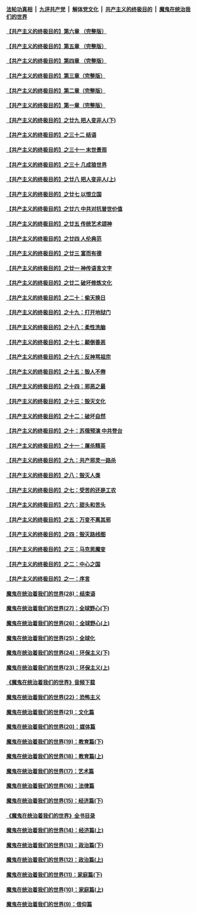 

####  [法轮功真相](../../../../basic/blob/master/README.md?t=04071301) &nbsp;|&nbsp; [九评共产党](../../../../9ping.md/blob/master/README.md?t=04071301) &nbsp;|&nbsp; [解体党文化](../../../../jtdwh.md/blob/master/README.md?t=04071301)  &nbsp;|&nbsp; [共产主义的终极目的](../../../../gczydzjmd.md/blob/master/README.md?t=04071301) &nbsp;|&nbsp; [魔鬼在统治我们的世界](../../../../mgztzwmdsj.md/blob/master/README.md?t=04071301) 

#### [【共产主义的终极目的】第六章 （完整版）](../pages/nsc422/n11428913.md?t=04071301) 

#### [【共产主义的终极目的】第五章 （完整版）](../pages/nsc422/n11428912.md?t=04071301) 

#### [【共产主义的终极目的】第四章 （完整版）](../pages/nsc422/n11428907.md?t=04071301) 

#### [【共产主义的终极目的】第三章（完整版）](../pages/nsc422/n11428848.md?t=04071301) 

#### [【共产主义的终极目的】第二章（完整版）](../pages/nsc422/n11428831.md?t=04071301) 

#### [【共产主义的终极目的】第一章（完整版）](../pages/nsc422/n11417651.md?t=04071301) 

#### [【共产主义的终极目的】之廿九 把人变非人(下)](../pages/nsc422/n11344140.md?t=04071301) 

#### [【共产主义的终极目的】之三十二 结语](../pages/nsc422/n11360535.md?t=04071301) 

#### [【共产主义的终极目的】之三十一 末世景观](../pages/nsc422/n11351129.md?t=04071301) 

#### [【共产主义的终极目的】之三十 几成狼世界](../pages/nsc422/n11348280.md?t=04071301) 

#### [【共产主义的终极目的】之廿八 把人变非人(上)](../pages/nsc422/n11340492.md?t=04071301) 

#### [【共产主义的终极目的】之廿七 以恨立国](../pages/nsc422/n11336944.md?t=04071301) 

#### [【共产主义的终极目的】之廿六 中共对抗普世价值](../pages/nsc422/n11324785.md?t=04071301) 

#### [【共产主义的终极目的】之廿五 传统艺术颂神](../pages/nsc422/n11296396.md?t=04071301) 

#### [【共产主义的终极目的】之廿四 人伦典范](../pages/nsc422/n11296397.md?t=04071301) 

#### [【共产主义的终极目的】之廿三 富而有德](../pages/nsc422/n11283598.md?t=04071301) 

#### [【共产主义的终极目的】之廿一 神传语言文字](../pages/nsc422/n11263265.md?t=04071301) 

#### [【共产主义的终极目的】之廿二 破坏修炼文化](../pages/nsc422/n11245728.md?t=04071301) 

#### [【共产主义的终极目的】之二十：偷天换日](../pages/nsc422/n11238846.md?t=04071301) 

#### [【共产主义的终极目的】之十九：打开地狱门](../pages/nsc422/n11206376.md?t=04071301) 

#### [【共产主义的终极目的】之十八：柔性洗脑](../pages/nsc422/n11199994.md?t=04071301) 

#### [【共产主义的终极目的】之十七：颠倒善恶](../pages/nsc422/n11179782.md?t=04071301) 

#### [【共产主义的终极目的】之十六：反神骂祖宗](../pages/nsc422/n11166798.md?t=04071301) 

#### [【共产主义的终极目的】之十五：毁人不倦](../pages/nsc422/n11166792.md?t=04071301) 

#### [【共产主义的终极目的】之十四：邪恶之最](../pages/nsc422/n11150249.md?t=04071301) 

#### [【共产主义的终极目的】之十三：毁灭文化](../pages/nsc422/n11135227.md?t=04071301) 

#### [【共产主义的终极目的】之十二：破坏自然](../pages/nsc422/n11135214.md?t=04071301) 

#### [【共产主义的终极目的】之十：苏俄预演 中共登台](../pages/nsc422/n11118424.md?t=04071301) 

#### [【共产主义的终极目的】之十一：屠杀精英](../pages/nsc422/n11118442.md?t=04071301) 

#### [【共产主义的终极目的】之九：共产邪灵一路杀](../pages/nsc422/n11114139.md?t=04071301) 

#### [【共产主义的终极目的】之八：毁灭人类](../pages/nsc422/n11108503.md?t=04071301) 

#### [【共产主义的终极目的】之七：受苦的还是工农](../pages/nsc422/n11101809.md?t=04071301) 

#### [【共产主义的终极目的】之六：甜头和苦头](../pages/nsc422/n11096971.md?t=04071301) 

#### [【共产主义的终极目的】之五：万变不离其邪](../pages/nsc422/n11091285.md?t=04071301) 

#### [【共产主义的终极目的】之四：毁灭路线图](../pages/nsc422/n11086284.md?t=04071301) 

#### [【共产主义的终极目的】之三：马克思魔变](../pages/nsc422/n11061941.md?t=04071301) 

#### [【共产主义的终极目的】之二：中心之国](../pages/nsc422/n11047728.md?t=04071301) 

#### [【共产主义的终极目的】之一：序言](../pages/nsc422/n11086077.md?t=04071301) 

#### [魔鬼在统治着我们的世界(28)：结束语](../pages/nsc422/n10936246.md?t=04071301) 

#### [魔鬼在统治着我们的世界(27)：全球野心(下)](../pages/nsc422/n10928319.md?t=04071301) 

#### [魔鬼在统治着我们的世界(26)：全球野心(上)](../pages/nsc422/n10900318.md?t=04071301) 

#### [魔鬼在统治着我们的世界(25)：全球化](../pages/nsc422/n10788205.md?t=04071301) 

#### [魔鬼在统治着我们的世界(24)：环保主义(下)](../pages/nsc422/n10695307.md?t=04071301) 

#### [魔鬼在统治着我们的世界(23)：环保主义(上)](../pages/nsc422/n10688613.md?t=04071301) 

#### [《魔鬼在统治着我们的世界》音频下载](../pages/nsc422/n10635553.md?t=04071301) 

#### [魔鬼在统治着我们的世界(22)：恐怖主义](../pages/nsc422/n10614727.md?t=04071301) 

#### [魔鬼在统治着我们的世界(21)：文化篇](../pages/nsc422/n10597706.md?t=04071301) 

#### [魔鬼在统治着我们的世界(20)：媒体篇](../pages/nsc422/n10586579.md?t=04071301) 

#### [魔鬼在统治着我们的世界(19)：教育篇(下)](../pages/nsc422/n10564808.md?t=04071301) 

#### [魔鬼在统治着我们的世界(18)：教育篇(上)](../pages/nsc422/n10526970.md?t=04071301) 

#### [魔鬼在统治着我们的世界(17)：艺术篇](../pages/nsc422/n10499093.md?t=04071301) 

#### [魔鬼在统治着我们的世界(16)：法律篇](../pages/nsc422/n10485969.md?t=04071301) 

#### [魔鬼在统治着我们的世界(15)：经济篇(下)](../pages/nsc422/n10469975.md?t=04071301) 

#### [《魔鬼在统治着我们的世界》全书目录](../pages/nsc422/n10464261.md?t=04071301) 

#### [魔鬼在统治着我们的世界(14)：经济篇(上)](../pages/nsc422/n10457370.md?t=04071301) 

#### [魔鬼在统治着我们的世界(13)：政治篇(下)](../pages/nsc422/n10448270.md?t=04071301) 

#### [魔鬼在统治着我们的世界(12)：政治篇(上)](../pages/nsc422/n10444576.md?t=04071301) 

#### [魔鬼在统治着我们的世界(11)：家庭篇(下)](../pages/nsc422/n10440961.md?t=04071301) 

#### [魔鬼在统治着我们的世界(10)：家庭篇(上)](../pages/nsc422/n10435448.md?t=04071301) 

#### [魔鬼在统治着我们的世界(9)：信仰篇](../pages/nsc422/n10432159.md?t=04071301) 

